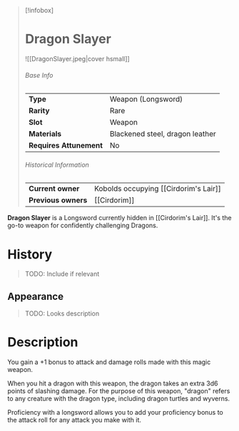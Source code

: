 > [!infobox]  
> # Dragon Slayer
> ![[DragonSlayer.jpeg|cover hsmall]]
> ###### Base Info
> | | |
> |---|---|
> | **Type** | Weapon (Longsword) |
> | **Rarity** | Rare |
> | **Slot** | Weapon |
> | **Materials** | Blackened steel, dragon leather |
> | **Requires Attunement** | No |
> ###### Historical Information
> | | |
> |---|---|
> | **Current owner** | Kobolds occupying [[Cirdorim's Lair]] |
> | **Previous owners** | [[Cirdorim]] |

**Dragon Slayer** is a Longsword currently hidden in [[Cirdorim's Lair]]. It's the go-to weapon for confidently challenging Dragons.
# History
> TODO: Include if relevant
## Appearance
> TODO: Looks description
# Description
You gain a +1 bonus to attack and damage rolls made with this magic weapon.

When you hit a dragon with this weapon, the dragon takes an extra 3d6 points of slashing damage. For the purpose of this weapon, "dragon" refers to any creature with the dragon type, including dragon turtles and wyverns.

Proficiency with a longsword allows you to add your proficiency bonus to the attack roll for any attack you make with it.